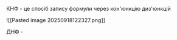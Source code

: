 КНФ - це спосіб запису формули через кон'юнкцію диз'юнкцій

![[Pasted image 20250918122327.png]]

ДНФ - 